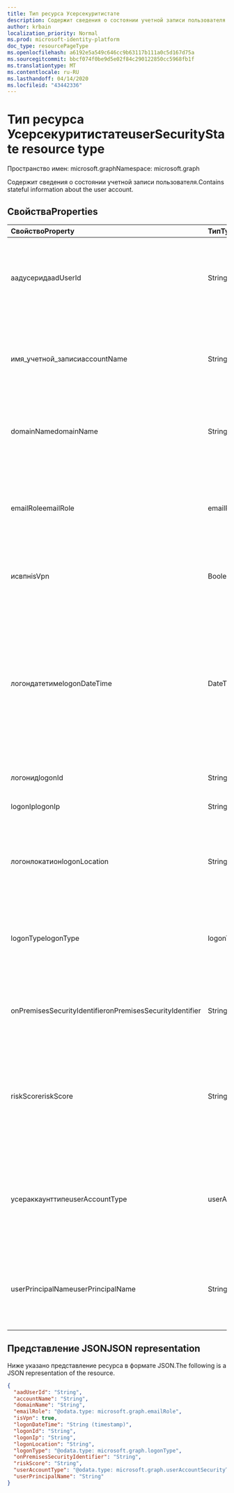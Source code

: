 ```yaml
---
title: Тип ресурса Усерсекуритистате
description: Содержит сведения о состоянии учетной записи пользователя.
author: krbain
localization_priority: Normal
ms.prod: microsoft-identity-platform
doc_type: resourcePageType
ms.openlocfilehash: a6192e5a549c646cc9b63117b111a0c5d167d75a
ms.sourcegitcommit: bbcf074f0be9d5e02f84c290122850cc5968fb1f
ms.translationtype: MT
ms.contentlocale: ru-RU
ms.lasthandoff: 04/14/2020
ms.locfileid: "43442336"
---
```

# <a name="usersecuritystate-resource-type"></a><span data-ttu-id="afaed-103">Тип ресурса Усерсекуритистате</span><span class="sxs-lookup"><span data-stu-id="afaed-103">userSecurityState resource type</span></span>

<span data-ttu-id="afaed-104">Пространство имен: microsoft.graph</span><span class="sxs-lookup"><span data-stu-id="afaed-104">Namespace: microsoft.graph</span></span>

<span data-ttu-id="afaed-105">Содержит сведения о состоянии учетной записи пользователя.</span><span class="sxs-lookup"><span data-stu-id="afaed-105">Contains stateful information about the user account.</span></span>

## <a name="properties"></a><span data-ttu-id="afaed-106">Свойства</span><span class="sxs-lookup"><span data-stu-id="afaed-106">Properties</span></span>

| <span data-ttu-id="afaed-107">Свойство</span><span class="sxs-lookup"><span data-stu-id="afaed-107">Property</span></span>   | <span data-ttu-id="afaed-108">Тип</span><span class="sxs-lookup"><span data-stu-id="afaed-108">Type</span></span> |<span data-ttu-id="afaed-109">Описание</span><span class="sxs-lookup"><span data-stu-id="afaed-109">Description</span></span>|
|:---------------|:--------|:----------|
|<span data-ttu-id="afaed-110">аадусерид</span><span class="sxs-lookup"><span data-stu-id="afaed-110">aadUserId</span></span>|<span data-ttu-id="afaed-111">String</span><span class="sxs-lookup"><span data-stu-id="afaed-111">String</span></span>|<span data-ttu-id="afaed-112">Идентификатор объекта пользователя AAD (GUID) — представляет объект пользователя физической или многопользовательской учетной записи.</span><span class="sxs-lookup"><span data-stu-id="afaed-112">AAD User object identifier (GUID) - represents the physical/multi-account user entity.</span></span>|
|<span data-ttu-id="afaed-113">имя_учетной_записи</span><span class="sxs-lookup"><span data-stu-id="afaed-113">accountName</span></span>|<span data-ttu-id="afaed-114">String</span><span class="sxs-lookup"><span data-stu-id="afaed-114">String</span></span>|<span data-ttu-id="afaed-115">Имя учетной записи пользователя (без домена Active Directory или DNS-домена) (также называется `mailNickName`).</span><span class="sxs-lookup"><span data-stu-id="afaed-115">Account name of user account (without Active Directory domain or DNS domain) - (also called `mailNickName`).</span></span>|
|<span data-ttu-id="afaed-116">domainName</span><span class="sxs-lookup"><span data-stu-id="afaed-116">domainName</span></span>|<span data-ttu-id="afaed-117">String</span><span class="sxs-lookup"><span data-stu-id="afaed-117">String</span></span>|<span data-ttu-id="afaed-118">NetBIOS/Active Directory учетной записи пользователя (то есть формат домен \ пользователь).</span><span class="sxs-lookup"><span data-stu-id="afaed-118">NetBIOS/Active Directory domain of user account (that is, domain\account format).</span></span>|
|<span data-ttu-id="afaed-119">emailRole</span><span class="sxs-lookup"><span data-stu-id="afaed-119">emailRole</span></span>|<span data-ttu-id="afaed-120">emailRole</span><span class="sxs-lookup"><span data-stu-id="afaed-120">emailRole</span></span>|<span data-ttu-id="afaed-121">Для оповещений, связанных с электронной почтой: "роль" — Электронная почта учетной записи пользователя.</span><span class="sxs-lookup"><span data-stu-id="afaed-121">For email-related alerts - user account's email 'role'.</span></span> <span data-ttu-id="afaed-122">Возможные значения: `unknown`, `sender`, `recipient`.</span><span class="sxs-lookup"><span data-stu-id="afaed-122">Possible values are: `unknown`, `sender`, `recipient`.</span></span>|
|<span data-ttu-id="afaed-123">исвпн</span><span class="sxs-lookup"><span data-stu-id="afaed-123">isVpn</span></span>|<span data-ttu-id="afaed-124">Boolean</span><span class="sxs-lookup"><span data-stu-id="afaed-124">Boolean</span></span>|<span data-ttu-id="afaed-125">Указывает, вошел ли пользователь в систему через VPN.</span><span class="sxs-lookup"><span data-stu-id="afaed-125">Indicates whether the user logged on through a VPN.</span></span>|
|<span data-ttu-id="afaed-126">логондатетиме</span><span class="sxs-lookup"><span data-stu-id="afaed-126">logonDateTime</span></span>|<span data-ttu-id="afaed-127">DateTimeOffset</span><span class="sxs-lookup"><span data-stu-id="afaed-127">DateTimeOffset</span></span>|<span data-ttu-id="afaed-128">Время возникновения входа.</span><span class="sxs-lookup"><span data-stu-id="afaed-128">Time at which the sign-in occurred.</span></span> <span data-ttu-id="afaed-129">Тип Timestamp представляет сведения о времени и дате с использованием формата ISO 8601 (всегда применяется формат UTC).</span><span class="sxs-lookup"><span data-stu-id="afaed-129">The Timestamp type represents date and time information using ISO 8601 format and is always in UTC time.</span></span> <span data-ttu-id="afaed-130">Например, значение полуночи 1 января 2014 г. в формате UTC выглядит так: `'2014-01-01T00:00:00Z'`.</span><span class="sxs-lookup"><span data-stu-id="afaed-130">For example, midnight UTC on Jan 1, 2014 would look like this: `'2014-01-01T00:00:00Z'`.</span></span>|
|<span data-ttu-id="afaed-131">логонид</span><span class="sxs-lookup"><span data-stu-id="afaed-131">logonId</span></span>|<span data-ttu-id="afaed-132">String</span><span class="sxs-lookup"><span data-stu-id="afaed-132">String</span></span>|<span data-ttu-id="afaed-133">Идентификатор входа пользователя.</span><span class="sxs-lookup"><span data-stu-id="afaed-133">User sign-in ID.</span></span>|
|<span data-ttu-id="afaed-134">logonIp</span><span class="sxs-lookup"><span data-stu-id="afaed-134">logonIp</span></span>|<span data-ttu-id="afaed-135">String</span><span class="sxs-lookup"><span data-stu-id="afaed-135">String</span></span>|<span data-ttu-id="afaed-136">IP-адрес, с которого поступил запрос на вход.</span><span class="sxs-lookup"><span data-stu-id="afaed-136">IP Address the sign-in request originated from.</span></span>|
|<span data-ttu-id="afaed-137">логонлокатион</span><span class="sxs-lookup"><span data-stu-id="afaed-137">logonLocation</span></span>|<span data-ttu-id="afaed-138">String</span><span class="sxs-lookup"><span data-stu-id="afaed-138">String</span></span>|<span data-ttu-id="afaed-139">Расположение (по сопоставлению IP-адресов), связанное с событием входа пользователя этим пользователем.</span><span class="sxs-lookup"><span data-stu-id="afaed-139">Location (by IP address mapping) associated with a user sign-in event by this user.</span></span>|
|<span data-ttu-id="afaed-140">logonType</span><span class="sxs-lookup"><span data-stu-id="afaed-140">logonType</span></span>|<span data-ttu-id="afaed-141">logonType</span><span class="sxs-lookup"><span data-stu-id="afaed-141">logonType</span></span>|<span data-ttu-id="afaed-142">Способ входа пользователя в систему.</span><span class="sxs-lookup"><span data-stu-id="afaed-142">Method of user sign in.</span></span> <span data-ttu-id="afaed-143">Возможные значения: `unknown`, `interactive`, `remoteInteractive`, `network`, `batch`, `service`.</span><span class="sxs-lookup"><span data-stu-id="afaed-143">Possible values are: `unknown`, `interactive`, `remoteInteractive`, `network`, `batch`, `service`.</span></span>|
|<span data-ttu-id="afaed-144">onPremisesSecurityIdentifier</span><span class="sxs-lookup"><span data-stu-id="afaed-144">onPremisesSecurityIdentifier</span></span>|<span data-ttu-id="afaed-145">String</span><span class="sxs-lookup"><span data-stu-id="afaed-145">String</span></span>|<span data-ttu-id="afaed-146">Идентификатор безопасности (SID) Active Directory (локальный идентификатор) пользователя.</span><span class="sxs-lookup"><span data-stu-id="afaed-146">Active Directory (on-premises) Security Identifier (SID) of the user.</span></span>|
|<span data-ttu-id="afaed-147">riskScore</span><span class="sxs-lookup"><span data-stu-id="afaed-147">riskScore</span></span>|<span data-ttu-id="afaed-148">String</span><span class="sxs-lookup"><span data-stu-id="afaed-148">String</span></span>|<span data-ttu-id="afaed-149">Рассчитанный поставщиком и вычисляемый показатель риска учетной записи пользователя.</span><span class="sxs-lookup"><span data-stu-id="afaed-149">Provider-generated/calculated risk score of the user account.</span></span> <span data-ttu-id="afaed-150">Рекомендуемый диапазон значений 0-1, указывающий на процентное соотношение.</span><span class="sxs-lookup"><span data-stu-id="afaed-150">Recommended value range of 0-1, which equates to a percentage.</span></span>|
|<span data-ttu-id="afaed-151">усераккаунттипе</span><span class="sxs-lookup"><span data-stu-id="afaed-151">userAccountType</span></span>|<span data-ttu-id="afaed-152">userAccountSecurityType</span><span class="sxs-lookup"><span data-stu-id="afaed-152">userAccountSecurityType</span></span>|<span data-ttu-id="afaed-153">Тип учетной записи пользователя (членство в группе), определение Windows.</span><span class="sxs-lookup"><span data-stu-id="afaed-153">User account type (group membership), per Windows definition.</span></span> <span data-ttu-id="afaed-154">Возможные значения: `unknown`, `standard`, `power`, `administrator`.</span><span class="sxs-lookup"><span data-stu-id="afaed-154">Possible values are: `unknown`, `standard`, `power`, `administrator`.</span></span>|
|<span data-ttu-id="afaed-155">userPrincipalName</span><span class="sxs-lookup"><span data-stu-id="afaed-155">userPrincipalName</span></span>|<span data-ttu-id="afaed-156">String</span><span class="sxs-lookup"><span data-stu-id="afaed-156">String</span></span>|<span data-ttu-id="afaed-157">Имя пользователя для входа в Интернет: (имя учетной записи пользователя) @ (DNS-имя домена учетной записи пользователя).</span><span class="sxs-lookup"><span data-stu-id="afaed-157">User sign-in name - internet format: (user account name)@(user account DNS domain name).</span></span>|

## <a name="json-representation"></a><span data-ttu-id="afaed-158">Представление JSON</span><span class="sxs-lookup"><span data-stu-id="afaed-158">JSON representation</span></span>

<span data-ttu-id="afaed-159">Ниже указано представление ресурса в формате JSON.</span><span class="sxs-lookup"><span data-stu-id="afaed-159">The following is a JSON representation of the resource.</span></span>

<!-- {
  "blockType": "resource",
  "optionalProperties": [

  ],
  "@odata.type": "microsoft.graph.userSecurityState"
}-->

```json
{
  "aadUserId": "String",
  "accountName": "String",
  "domainName": "String",
  "emailRole": "@odata.type: microsoft.graph.emailRole",
  "isVpn": true,
  "logonDateTime": "String (timestamp)",
  "logonId": "String",
  "logonIp": "String",
  "logonLocation": "String",
  "logonType": "@odata.type: microsoft.graph.logonType",
  "onPremisesSecurityIdentifier": "String",
  "riskScore": "String",
  "userAccountType": "@odata.type: microsoft.graph.userAccountSecurityType",
  "userPrincipalName": "String"
}

```

<!-- uuid: 8fcb5dbc-d5aa-4681-8e31-b001d5168d79
2015-10-25 14:57:30 UTC -->
<!-- {
  "type": "#page.annotation",
  "description": "userSecurityState resource",
  "keywords": "",
  "section": "documentation",
  "tocPath": ""
}-->
